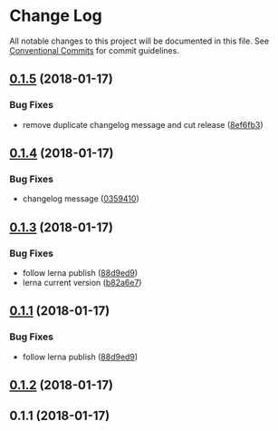 # Change Log

All notable changes to this project will be documented in this file.
See [Conventional Commits](https://conventionalcommits.org) for commit guidelines.

<a name="0.1.5"></a>
## [0.1.5](https://github.com/ngrx-utils/ngrx-utils/compare/v0.1.4...v0.1.5) (2018-01-17)


### Bug Fixes

* remove duplicate changelog message and cut release ([8ef6fb3](https://github.com/ngrx-utils/ngrx-utils/commit/8ef6fb3))




<a name="0.1.4"></a>
## [0.1.4](https://github.com/ngrx-utils/ngrx-utils/compare/v0.1.3...v0.1.4) (2018-01-17)


### Bug Fixes

* changelog message ([0359410](https://github.com/ngrx-utils/ngrx-utils/commit/0359410))




<a name="0.1.3"></a>
## [0.1.3](https://github.com/ngrx-utils/ngrx-utils/compare/v0.1.2...v0.1.3) (2018-01-17)


### Bug Fixes

* follow lerna publish ([88d9ed9](https://github.com/ngrx-utils/ngrx-utils/commit/88d9ed9))
* lerna current version ([b82a6e7](https://github.com/ngrx-utils/ngrx-utils/commit/b82a6e7))




<a name="0.1.1"></a>
## [0.1.1](https://github.com/ngrx-utils/ngrx-utils/compare/v0.1.2...v0.1.1) (2018-01-17)


### Bug Fixes

* follow lerna publish ([88d9ed9](https://github.com/ngrx-utils/ngrx-utils/commit/88d9ed9))




<a name="0.1.2"></a>
## [0.1.2](https://github.com/ngrx-utils/ngrx-utils/compare/v0.1.1...v0.1.2) (2018-01-17)



<a name="0.1.1"></a>
## 0.1.1 (2018-01-17)
